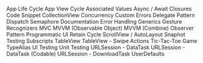 App Life Cycle
App View Cycle
Associated Values
Async / Await
Closures
Code Snippet
CollectionView
Concurrency
Custom Errors
Delegate Pattern
Dispatch Semaphore
Documentation
Error Handling
Generics
Gesture Recognizers
MVC
MVVM (Observable Object)
MVVM (Combine)
Observer Pattern
Programmatic UI
Retain Cycle
ScrollView / AutoLayout
Snaphot Testing
Subscripts
TableView
TableView - Swipe Actions
Tic-Tac-Toe Game
TypeAlias
UI Testing
Unit Testing
URLSession - DataTask
URLSession - DataTask (Codable)
URLSession - DownloadTask
UserDefaults
